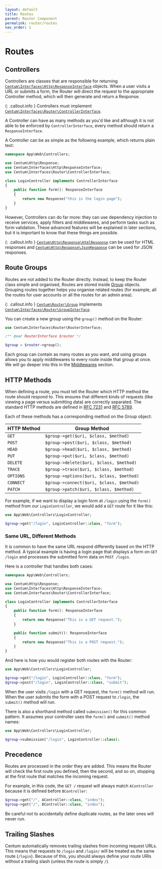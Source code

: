 ```yaml
---
layout: default
title: Routes
parent: Router Component
permalink: router/routes
nav_order: 1
---
```




# Routes

## Controllers

Controllers are classes that are responsible for returning [`Centum\Interfaces\Http\ResponseInterface`](https://github.com/SidRoberts/centum/blob/main/src/Interfaces/Http/ResponseInterface.php) objects.
When a user visits a URL or submits a form, the Router will direct the request to the appropriate Controller method, which will then generate and return a Response.

{: .callout.info }
Controllers must implement [`Centum\Interfaces\Router\ControllerInterface`](https://github.com/SidRoberts/centum/blob/main/src/Interfaces/Router/ControllerInterface.php).

A Controller can have as many methods as you'd like and although it is not able to be enforced by `ControllerInterface`, every method should return a `ResponseInterface`.

A Controller can be as simple as the following example, which returns plain text:

```php
namespace App\Web\Controllers;

use Centum\Http\Response;
use Centum\Interfaces\Http\ResponseInterface;
use Centum\Interfaces\Router\ControllerInterface;

class LoginController implements ControllerInterface
{
    public function form(): ResponseInterface
    {
        return new Response("this is the login page");
    }
}
```

However, Controllers can do far more: they can use dependency injection to receive services, apply filters and middlewares, and perform tasks such as form validation.
These advanced features will be explained in later sections, but it is important to know that these things are possible.

{: .callout.info }
[`Centum\Http\Response\HtmlResponse`](https://github.com/SidRoberts/centum/blob/main/src/Http/Response/HtmlResponse.php) can be used for HTML responses and [`Centum\Http\Response\JsonResponse`](https://github.com/SidRoberts/centum/blob/main/src/Http/Response/JsonResponse.php) can be used for JSON responses.



## Route Groups

Routes are not added to the Router directly.
Instead, to keep the Router class simple and organised, Routes are stored inside [Group](https://github.com/SidRoberts/centum/blob/main/src/Router/Group.php) objects.
Grouping routes together helps you organise related routes (for example, all the routes for user accounts or all the routes for an admin area).

{: .callout.info }
[`Centum\Router\Group`](https://github.com/SidRoberts/centum/blob/main/src/Router/Group.php) implements [`Centum\Interfaces\Router\GroupInterface`](https://github.com/SidRoberts/centum/blob/main/src/Interfaces/Router/GroupInterface.php).

You can create a new group using the `group()` method on the Router:

```php
use Centum\Interfaces\Router\RouterInterface;

/** @var RouterInterface $router */

$group = $router->group();
```

Each group can contain as many routes as you want, and using groups allows you to apply middlewares to every route inside that group at once.
We will go deeper into this in the [Middlewares](middlewares.md) section.



## HTTP Methods

When defining a route, you must tell the Router which HTTP method the route should respond to.
This ensures that different kinds of requests (like viewing a page versus submitting data) are correctly separated.
The standard HTTP methods are defined in [RFC 7231](https://tools.ietf.org/html/rfc7231#section-4) and [RFC 5789](https://tools.ietf.org/html/rfc5789#section-2).

Each of these methods has a corresponding method on the Group object:

| HTTP Method | Group Method                             |
| ----------- | ---------------------------------------- |
| `GET`       | `$group->get($uri, $class, $method)`     |
| `POST`      | `$group->post($uri, $class, $method)`    |
| `HEAD`      | `$group->head($uri, $class, $method)`    |
| `PUT`       | `$group->put($uri, $class, $method)`     |
| `DELETE`    | `$group->delete($uri, $class, $method)`  |
| `TRACE`     | `$group->trace($uri, $class, $method)`   |
| `OPTIONS`   | `$group->options($uri, $class, $method)` |
| `CONNECT`   | `$group->connect($uri, $class, $method)` |
| `PATCH`     | `$group->patch($uri, $class, $method)`   |

For example, if we want to display a login form at `/login` using the `form()` method from our `LoginController`, we would add a `GET` route for it like this:

```php
use App\Web\Controllers\LoginController;

$group->get("/login", LoginController::class, "form");
```

### Same URL, Different Methods

It is common to have the same URL respond differently based on the HTTP method.
A typical example is having a login page that displays a form on `GET /login` and processes the submitted form data on `POST /login`.

Here is a controller that handles both cases:

```php
namespace App\Web\Controllers;

use Centum\Http\Response;
use Centum\Interfaces\Http\ResponseInterface;
use Centum\Interfaces\Router\ControllerInterface;

class LoginController implements ControllerInterface
{
    public function form(): ResponseInterface
    {
        return new Response("This is a GET request.");
    }

    public function submit(): ResponseInterface
    {
        return new Response("This is a POST request.");
    }
}
```

And here is how you would register both routes with the Router:

```php
use App\Web\Controllers\LoginController;

$group->get("/login", LoginController::class, "form");
$group->post("/login", LoginController::class, "submit");
```

When the user visits `/login` with a GET request, the `form()` method will run.
When the user submits the form with a POST request to `/login`, the `submit()` method will run.

There is also a shorthand method called `submission()` for this common pattern.
It assumes your controller uses the `form()` and `submit()` method names:

```php
use App\Web\Controllers\LoginController;

$group->submission("/login", LoginController::class);
```



## Precedence

Routes are processed in the order they are added.
This means the Router will check the first route you defined, then the second, and so on, stopping at the first route that matches the incoming request.

For example, in this code, the `GET /` request will always match `AController` because it is defined before `BController`:

```php
$group->get("/", AController::class, "index");
$group->get("/", BController::class, "index");
```

Be careful not to accidentally define duplicate routes, as the later ones will never run.



## Trailing Slashes

Centum automatically removes trailing slashes from incoming request URLs.
This means that requests to `/login` and `/login/` will be treated as the same route (`/login`).
Because of this, you should always define your route URIs without a trailing slash (unless the route is simply `/`).
